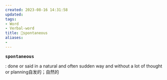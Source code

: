 ```yaml
---
created: 2023-08-16 14:31:58
updated: 
tags: 
- Word
- Verbal-word
title: 🚩spontaneous
aliases:
- 
---
```


<pre><strong>spontaneous</strong></pre>
: done or said in a natural and often sudden way and without a lot of thought or planning自发的；自然的